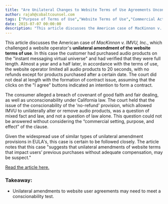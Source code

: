 ```yaml
---
title: "Are Unilateral Changes to Website Terms of Use Agreements Unconscionable?"
author: rajah@cobaltcounsel.com
tags: ["Purpose of Terms of Use","Website Terms of Use","Commercial Activities","Rajah"]
date: 2015-07-07 00:00:00
description: "This article discusses the American case of MacKinnon v. IMVU, Inc., which challenged a website operator's unilateral amendment of the website terms of use."
---
```




This article discusses the American case of *MacKinnon v. IMVU, Inc.*, which challenged a website operator's **unilateral amendment of the website terms of use**. In this case the customer had purchased audio products on the "instant messaging virtual universe" and had verified that they were full length. Almost a year and a half later, in accordance with the terms of use, the website operator limited all audio products to 20 seconds, with no refunds except for products purchased after a certain date. The court did not deal at length with the formation of contract issue, assuming that the clicks on the "I agree" buttons indicated an intention to form a contract.

The consumer alleged a breach of covenant of good faith and fair dealing, as well as unconscionability under California law. The court held that the issue of the conscionability of the 'no-refund' provision, which allowed IMVU to unilaterally alter or remove audio products, was a question of mixed fact and law, and not a question of law alone. This question could not be answered without considering the “commercial setting, purpose, and effect” of the clause.

Given the widespread use of similar types of unilateral amendment provisions in EULA's, this case is certain to be followed closely. The article notes that this case "suggests that unilateral amendments of website terms that impact users’ previous purchases without adequate compensation, may be suspect."

[Read the article here.](http://www.lexology.com/library/detail.aspx?g=12883506-4ebc-4c6e-b1c2-4f1f1ccbcf23)

### Takeaway:
- Unilateral amendments to website user agreements may need to meet a conscionability test.
